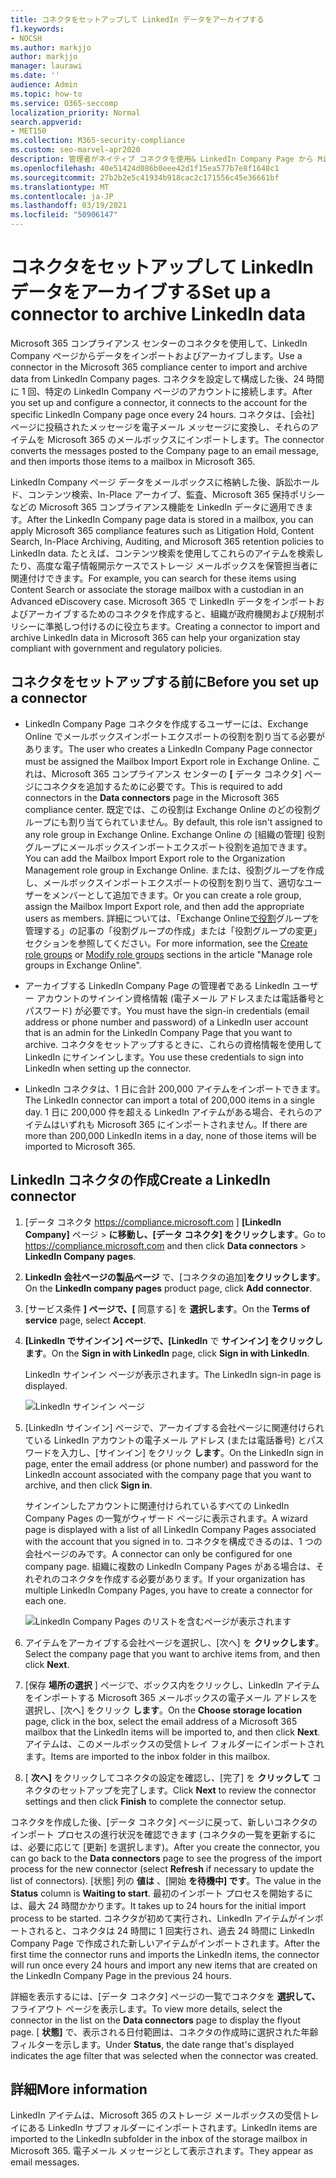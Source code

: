 ```yaml
---
title: コネクタをセットアップして LinkedIn データをアーカイブする
f1.keywords:
- NOCSH
ms.author: markjjo
author: markjjo
manager: laurawi
ms.date: ''
audience: Admin
ms.topic: how-to
ms.service: O365-seccomp
localization_priority: Normal
search.appverid:
- MET150
ms.collection: M365-security-compliance
ms.custom: seo-marvel-apr2020
description: 管理者がネイティブ コネクタを使用& LinkedIn Company Page から Microsoft 365 にデータをインポートする方法について説明します。
ms.openlocfilehash: 40e51424d086b0eee42d1f15ea577b7e8f1648c1
ms.sourcegitcommit: 27b2b2e5c41934b918cac2c171556c45e36661bf
ms.translationtype: MT
ms.contentlocale: ja-JP
ms.lasthandoff: 03/19/2021
ms.locfileid: "50906147"
---
```

# <a name="set-up-a-connector-to-archive-linkedin-data"></a><span data-ttu-id="135cb-103">コネクタをセットアップして LinkedIn データをアーカイブする</span><span class="sxs-lookup"><span data-stu-id="135cb-103">Set up a connector to archive LinkedIn data</span></span>

<span data-ttu-id="135cb-104">Microsoft 365 コンプライアンス センターのコネクタを使用して、LinkedIn Company ページからデータをインポートおよびアーカイブします。</span><span class="sxs-lookup"><span data-stu-id="135cb-104">Use a connector in the Microsoft 365 compliance center to import and archive data from LinkedIn Company pages.</span></span> <span data-ttu-id="135cb-105">コネクタを設定して構成した後、24 時間に 1 回、特定の LinkedIn Company ページのアカウントに接続します。</span><span class="sxs-lookup"><span data-stu-id="135cb-105">After you set up and configure a connector, it connects to the account for the specific LinkedIn Company page once every 24 hours.</span></span> <span data-ttu-id="135cb-106">コネクタは、[会社] ページに投稿されたメッセージを電子メール メッセージに変換し、それらのアイテムを Microsoft 365 のメールボックスにインポートします。</span><span class="sxs-lookup"><span data-stu-id="135cb-106">The connector converts the messages posted to the Company page to an email message, and then imports those items to a mailbox in Microsoft 365.</span></span>

<span data-ttu-id="135cb-107">LinkedIn Company ページ データをメールボックスに格納した後、訴訟ホールド、コンテンツ検索、In-Place アーカイブ、監査、Microsoft 365 保持ポリシーなどの Microsoft 365 コンプライアンス機能を LinkedIn データに適用できます。</span><span class="sxs-lookup"><span data-stu-id="135cb-107">After the LinkedIn Company page data is stored in a mailbox, you can apply Microsoft 365 compliance features such as Litigation Hold, Content Search, In-Place Archiving, Auditing, and Microsoft 365 retention policies to LinkedIn data.</span></span> <span data-ttu-id="135cb-108">たとえば、コンテンツ検索を使用してこれらのアイテムを検索したり、高度な電子情報開示ケースでストレージ メールボックスを保管担当者に関連付けできます。</span><span class="sxs-lookup"><span data-stu-id="135cb-108">For example, you can search for these items using Content Search or associate the storage mailbox with a custodian in an Advanced eDiscovery case.</span></span> <span data-ttu-id="135cb-109">Microsoft 365 で LinkedIn データをインポートおよびアーカイブするためのコネクタを作成すると、組織が政府機関および規制ポリシーに準拠しつ付けるのに役立ちます。</span><span class="sxs-lookup"><span data-stu-id="135cb-109">Creating a connector to import and archive LinkedIn data in Microsoft 365 can help your organization stay compliant with government and regulatory policies.</span></span>

## <a name="before-you-set-up-a-connector"></a><span data-ttu-id="135cb-110">コネクタをセットアップする前に</span><span class="sxs-lookup"><span data-stu-id="135cb-110">Before you set up a connector</span></span>

- <span data-ttu-id="135cb-111">LinkedIn Company Page コネクタを作成するユーザーには、Exchange Online でメールボックスインポートエクスポートの役割を割り当てる必要があります。</span><span class="sxs-lookup"><span data-stu-id="135cb-111">The user who creates a LinkedIn Company Page connector must be assigned the Mailbox Import Export role in Exchange Online.</span></span> <span data-ttu-id="135cb-112">これは、Microsoft 365 コンプライアンス センターの **[** データ コネクタ] ページにコネクタを追加するために必要です。</span><span class="sxs-lookup"><span data-stu-id="135cb-112">This is required to add connectors in the **Data connectors** page in the Microsoft 365 compliance center.</span></span> <span data-ttu-id="135cb-113">既定では、この役割は Exchange Online のどの役割グループにも割り当てられていません。</span><span class="sxs-lookup"><span data-stu-id="135cb-113">By default, this role isn't assigned to any role group in Exchange Online.</span></span> <span data-ttu-id="135cb-114">Exchange Online の [組織の管理] 役割グループにメールボックスインポートエクスポート役割を追加できます。</span><span class="sxs-lookup"><span data-stu-id="135cb-114">You can add the Mailbox Import Export role to the Organization Management role group in Exchange Online.</span></span> <span data-ttu-id="135cb-115">または、役割グループを作成し、メールボックスインポートエクスポートの役割を割り当て、適切なユーザーをメンバーとして追加できます。</span><span class="sxs-lookup"><span data-stu-id="135cb-115">Or you can create a role group, assign the Mailbox Import Export role, and then add the appropriate users as members.</span></span> <span data-ttu-id="135cb-116">詳細については、「Exchange Online[で役割](/Exchange/permissions-exo/role-groups#create-role-groups)グループ[](/Exchange/permissions-exo/role-groups#modify-role-groups)を管理する」の記事の「役割グループの作成」または「役割グループの変更」セクションを参照してください。</span><span class="sxs-lookup"><span data-stu-id="135cb-116">For more information, see the [Create role groups](/Exchange/permissions-exo/role-groups#create-role-groups) or [Modify role groups](/Exchange/permissions-exo/role-groups#modify-role-groups) sections in the article "Manage role groups in Exchange Online".</span></span>

- <span data-ttu-id="135cb-117">アーカイブする LinkedIn Company Page の管理者である LinkedIn ユーザー アカウントのサインイン資格情報 (電子メール アドレスまたは電話番号とパスワード) が必要です。</span><span class="sxs-lookup"><span data-stu-id="135cb-117">You must have the sign-in credentials (email address or phone number and password) of a LinkedIn user account that is an admin for the LinkedIn Company Page that you want to archive.</span></span> <span data-ttu-id="135cb-118">コネクタをセットアップするときに、これらの資格情報を使用して LinkedIn にサインインします。</span><span class="sxs-lookup"><span data-stu-id="135cb-118">You use these credentials to sign into LinkedIn when setting up the connector.</span></span>

- <span data-ttu-id="135cb-119">LinkedIn コネクタは、1 日に合計 200,000 アイテムをインポートできます。</span><span class="sxs-lookup"><span data-stu-id="135cb-119">The LinkedIn connector can import a total of 200,000 items in a single day.</span></span> <span data-ttu-id="135cb-120">1 日に 200,000 件を超える LinkedIn アイテムがある場合、それらのアイテムはいずれも Microsoft 365 にインポートされません。</span><span class="sxs-lookup"><span data-stu-id="135cb-120">If there are more than 200,000 LinkedIn items in a day, none of those items will be imported to Microsoft 365.</span></span>

## <a name="create-a-linkedin-connector"></a><span data-ttu-id="135cb-121">LinkedIn コネクタの作成</span><span class="sxs-lookup"><span data-stu-id="135cb-121">Create a LinkedIn connector</span></span>

1. <span data-ttu-id="135cb-122">[データ コネクタ <https://compliance.microsoft.com> ] **[LinkedIn Company]** ページ  >  **に移動し、[データ コネクタ] をクリックします**。</span><span class="sxs-lookup"><span data-stu-id="135cb-122">Go to <https://compliance.microsoft.com> and then click **Data connectors** > **LinkedIn Company pages**.</span></span>

2. <span data-ttu-id="135cb-123">**LinkedIn 会社ページの製品ページ** で、[コネクタの追加]**をクリックします**。</span><span class="sxs-lookup"><span data-stu-id="135cb-123">On the **LinkedIn company pages** product page, click **Add connector**.</span></span>

3. <span data-ttu-id="135cb-124">[サービス条件 **] ページで、[** 同意する] を **選択します**。</span><span class="sxs-lookup"><span data-stu-id="135cb-124">On the **Terms of service** page, select **Accept**.</span></span>

4. <span data-ttu-id="135cb-125">**[LinkedIn でサインイン] ページで、[LinkedIn** で **サインイン] をクリックします**。</span><span class="sxs-lookup"><span data-stu-id="135cb-125">On the **Sign in with LinkedIn** page, click **Sign in with LinkedIn**.</span></span>

   <span data-ttu-id="135cb-126">LinkedIn サインイン ページが表示されます。</span><span class="sxs-lookup"><span data-stu-id="135cb-126">The LinkedIn sign-in page is displayed.</span></span>

   ![LinkedIn サインイン ページ](../media/LinkedInSigninPage.png)

5. <span data-ttu-id="135cb-128">[LinkedIn サインイン] ページで、アーカイブする会社ページに関連付けられている LinkedIn アカウントの電子メール アドレス (または電話番号) とパスワードを入力し、[サインイン] をクリック **します**。</span><span class="sxs-lookup"><span data-stu-id="135cb-128">On the LinkedIn sign in page, enter the email address (or phone number) and password for the LinkedIn account associated with the company page that you want to archive, and then click **Sign in**.</span></span>

   <span data-ttu-id="135cb-129">サインインしたアカウントに関連付けられているすべての LinkedIn Company Pages の一覧がウィザード ページに表示されます。</span><span class="sxs-lookup"><span data-stu-id="135cb-129">A wizard page is displayed with a list of all LinkedIn Company Pages associated with the account that you signed in to.</span></span> <span data-ttu-id="135cb-130">コネクタを構成できるのは、1 つの会社ページのみです。</span><span class="sxs-lookup"><span data-stu-id="135cb-130">A connector can only be configured for one company page.</span></span> <span data-ttu-id="135cb-131">組織に複数の LinkedIn Company Pages がある場合は、それぞれのコネクタを作成する必要があります。</span><span class="sxs-lookup"><span data-stu-id="135cb-131">If your organization has multiple LinkedIn Company Pages, you have to create a connector for each one.</span></span>

   ![LinkedIn Company Pages のリストを含むページが表示されます](../media/LinkedInSelectCompanyPage.png)

6. <span data-ttu-id="135cb-133">アイテムをアーカイブする会社ページを選択し、[次へ] を **クリックします**。</span><span class="sxs-lookup"><span data-stu-id="135cb-133">Select the company page that you want to archive items from, and then click **Next**.</span></span>

7. <span data-ttu-id="135cb-134">[保存 **場所の選択** ] ページで、ボックス内をクリックし、LinkedIn アイテムをインポートする Microsoft 365 メールボックスの電子メール アドレスを選択し、[次へ] をクリック **します**。</span><span class="sxs-lookup"><span data-stu-id="135cb-134">On the **Choose storage location** page, click in the box, select the email address of a Microsoft 365 mailbox that the LinkedIn items will be imported to, and then click **Next**.</span></span> <span data-ttu-id="135cb-135">アイテムは、このメールボックスの受信トレイ フォルダーにインポートされます。</span><span class="sxs-lookup"><span data-stu-id="135cb-135">Items are imported to the inbox folder in this mailbox.</span></span>

8. <span data-ttu-id="135cb-136">[ **次へ]** をクリックしてコネクタの設定を確認し、[完了] を **クリックして** コネクタのセットアップを完了します。</span><span class="sxs-lookup"><span data-stu-id="135cb-136">Click **Next** to review the connector settings and then click **Finish** to complete the connector setup.</span></span>

<span data-ttu-id="135cb-137">コネクタを作成した後、[データ コネクタ] ページに戻って、新しいコネクタのインポート プロセスの進行状況を確認できます (コネクタの一覧を更新するには、必要に応じて [更新] を選択します)。</span><span class="sxs-lookup"><span data-stu-id="135cb-137">After you create the connector, you can go back to the **Data connectors** page to see the progress of the import process for the new connector (select **Refresh** if necessary to update the list of connectors).</span></span> <span data-ttu-id="135cb-138">[状態] 列の **値は** 、[開始 **を待機中] です**。</span><span class="sxs-lookup"><span data-stu-id="135cb-138">The value in the **Status** column is **Waiting to start**.</span></span> <span data-ttu-id="135cb-139">最初のインポート プロセスを開始するには、最大 24 時間かかります。</span><span class="sxs-lookup"><span data-stu-id="135cb-139">It takes up to 24 hours for the initial import process to be started.</span></span> <span data-ttu-id="135cb-140">コネクタが初めて実行され、LinkedIn アイテムがインポートされると、コネクタは 24 時間に 1 回実行され、過去 24 時間に LinkedIn Company Page で作成された新しいアイテムがインポートされます。</span><span class="sxs-lookup"><span data-stu-id="135cb-140">After the first time the connector runs and imports the LinkedIn items, the connector will run once every 24 hours and import any new items that are created on the LinkedIn Company Page in the previous 24 hours.</span></span>

<span data-ttu-id="135cb-141">詳細を表示するには、[データ コネクタ] ページの一覧でコネクタを **選択して、** フライアウト ページを表示します。</span><span class="sxs-lookup"><span data-stu-id="135cb-141">To view more details, select the connector in the list on the **Data connectors** page to display the flyout page.</span></span> <span data-ttu-id="135cb-142">[ **状態]** で、表示される日付範囲は、コネクタの作成時に選択された年齢フィルターを示します。</span><span class="sxs-lookup"><span data-stu-id="135cb-142">Under **Status**, the date range that's displayed indicates the age filter that was selected when the connector was created.</span></span>

## <a name="more-information"></a><span data-ttu-id="135cb-143">詳細</span><span class="sxs-lookup"><span data-stu-id="135cb-143">More information</span></span>

<span data-ttu-id="135cb-144">LinkedIn アイテムは、Microsoft 365 のストレージ メールボックスの受信トレイにある LinkedIn サブフォルダーにインポートされます。</span><span class="sxs-lookup"><span data-stu-id="135cb-144">LinkedIn items are imported to the LinkedIn subfolder in the inbox of the storage mailbox in Microsoft 365.</span></span> <span data-ttu-id="135cb-145">電子メール メッセージとして表示されます。</span><span class="sxs-lookup"><span data-stu-id="135cb-145">They appear as email messages.</span></span>